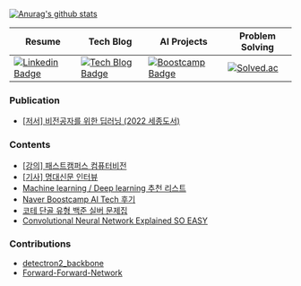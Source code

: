 [![Anurag's github stats](https://github-readme-stats.vercel.app/api?username=philgineer&show_icons=true)](https://github.com/philgineer)

|Resume|Tech Blog|AI Projects|Problem Solving|
|---|---|---|---|
|[![Linkedin Badge](https://img.shields.io/badge/-LinkedIn-blue?style=flat&logo=Linkedin&logoColor=white&link=https://www.linkedin.com/in/philgineer/)](https://www.linkedin.com/in/philgineer/)|[![Tech Blog Badge](http://img.shields.io/badge/국문과공대생-51a9fe?style=flat&logo=blogger&logoColor=white&link=https://philgineer.com/)](https://philgineer.com/)|[![Boostcamp Badge](https://img.shields.io/badge/Boostcamp-238636?style=flat&logo=gitbook&logoColor=white&link=https://philgineer.github.io/)](https://philgineer.github.io/)|[![Solved.ac](http://mazassumnida.wtf/api/mini/generate_badge?boj=yunjh0420)](https://solved.ac/yunjh0420)|

### Publication
- [[저서] 비전공자를 위한 딥러닝 (2022 세종도서)](http://www.yes24.com/Product/Goods/107477798)

### Contents
- [[강의] 패스트캠퍼스 컴퓨터비전](https://www.philgineer.com/2022/05/blog-post.html)
- [[기사] 명대신문 인터뷰](https://news.mju.ac.kr/news/articleView.html?idxno=11273)
- [Machine learning / Deep learning 추천 리스트](https://www.philgineer.com/2020/10/awesome-machine-learning.html)
- [Naver Boostcamp AI Tech 후기](https://www.philgineer.com/2021/02/ai-tech.html)
- [코테 단골 유형 백준 실버 문제집](https://www.philgineer.com/2021/11/codingtest-selection.html)
- [Convolutional Neural Network Explained SO EASY](https://www.philgineer.com/2021/11/convolutional-neural-network-explained.html)

### Contributions
- [detectron2_backbone](https://github.com/sxhxliang/detectron2_backbone)
- [Forward-Forward-Network](https://github.com/JacksonWuxs/Forward-Forward-Network)
